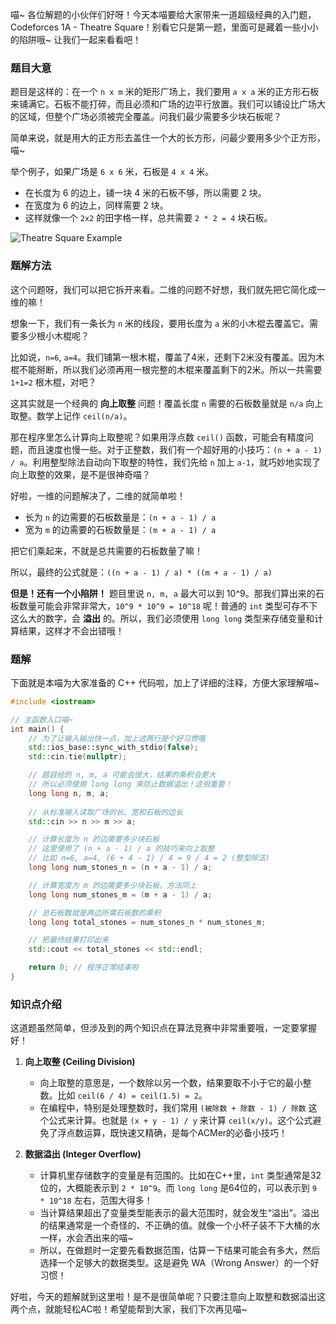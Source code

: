 喵~ 各位解题的小伙伴们好呀！今天本喵要给大家带来一道超级经典的入门题，Codeforces 1A - Theatre Square！别看它只是第一题，里面可是藏着一些小小的陷阱哦~ 让我们一起来看看吧！

### 题目大意

题目是这样的：在一个 `n x m` 米的矩形广场上，我们要用 `a x a` 米的正方形石板来铺满它。石板不能打碎，而且必须和广场的边平行放置。我们可以铺设比广场大的区域，但整个广场必须被完全覆盖。问我们最少需要多少块石板呢？

简单来说，就是用大的正方形去盖住一个大的长方形，问最少要用多少个正方形，喵~

举个例子，如果广场是 `6 x 6` 米，石板是 `4 x 4` 米。
- 在长度为 6 的边上，铺一块 4 米的石板不够，所以需要 2 块。
- 在宽度为 6 的边上，同样需要 2 块。
- 这样就像一个 `2x2` 的田字格一样，总共需要 `2 * 2 = 4` 块石板。


![Theatre Square Example](https://espresso.codeforces.com/9f52f5231908abf3227425121b8edb391754402a.png)


### 题解方法

这个问题呀，我们可以把它拆开来看。二维的问题不好想，我们就先把它简化成一维的嘛！

想象一下，我们有一条长为 `n` 米的线段，要用长度为 `a` 米的小木棍去覆盖它。需要多少根小木棍呢？

比如说，`n=6`, `a=4`。我们铺第一根木棍，覆盖了4米，还剩下2米没有覆盖。因为木棍不能掰断，所以我们必须再用一根完整的木棍来覆盖剩下的2米。所以一共需要 `1+1=2` 根木棍，对吧？

这其实就是一个经典的 **向上取整** 问题！覆盖长度 `n` 需要的石板数量就是 `n/a` 向上取整。数学上记作 `ceil(n/a)`。

那在程序里怎么计算向上取整呢？如果用浮点数 `ceil()` 函数，可能会有精度问题，而且速度也慢一些。对于正整数，我们有一个超好用的小技巧：`(n + a - 1) / a`。利用整型除法自动向下取整的特性，我们先给 `n` 加上 `a-1`，就巧妙地实现了向上取整的效果，是不是很神奇喵？

好啦，一维的问题解决了，二维的就简单啦！
- 长为 `n` 的边需要的石板数量是：`(n + a - 1) / a`
- 宽为 `m` 的边需要的石板数量是：`(m + a - 1) / a`

把它们乘起来，不就是总共需要的石板数量了嘛！

所以，最终的公式就是：`((n + a - 1) / a) * ((m + a - 1) / a)`

**但是！还有一个小陷阱！**
题目里说 `n, m, a` 最大可以到 10^9。那我们算出来的石板数量可能会非常非常大，`10^9 * 10^9 = 10^18` 呢！普通的 `int` 类型可存不下这么大的数字，会 **溢出** 的。所以，我们必须使用 `long long` 类型来存储变量和计算结果，这样才不会出错哦！

### 题解

下面就是本喵为大家准备的 C++ 代码啦，加上了详细的注释，方便大家理解喵~

```cpp
#include <iostream>

// 主函数入口喵~
int main() {
    // 为了让输入输出快一点，加上这两行是个好习惯哦
    std::ios_base::sync_with_stdio(false);
    std::cin.tie(nullptr);

    // 题目给的 n, m, a 可能会很大，结果的乘积会更大
    // 所以必须使用 long long 来防止数据溢出！这很重要！
    long long n, m, a;
    
    // 从标准输入读取广场的长、宽和石板的边长
    std::cin >> n >> m >> a;

    // 计算长度为 n 的边需要多少块石板
    // 这里使用了 (n + a - 1) / a 的技巧来向上取整
    // 比如 n=6, a=4, (6 + 4 - 1) / 4 = 9 / 4 = 2 (整型除法)
    long long num_stones_n = (n + a - 1) / a;

    // 计算宽度为 m 的边需要多少块石板，方法同上
    long long num_stones_m = (m + a - 1) / a;

    // 总石板数就是两边所需石板数的乘积
    long long total_stones = num_stones_n * num_stones_m;

    // 把最终结果打印出来
    std::cout << total_stones << std::endl;

    return 0; // 程序正常结束啦
}
```

### 知识点介绍

这道题虽然简单，但涉及到的两个知识点在算法竞赛中非常重要哦，一定要掌握好！

1.  **向上取整 (Ceiling Division)**
    - 向上取整的意思是，一个数除以另一个数，结果要取不小于它的最小整数。比如 `ceil(6 / 4) = ceil(1.5) = 2`。
    - 在编程中，特别是处理整数时，我们常用 `(被除数 + 除数 - 1) / 除数` 这个公式来计算。也就是 `(x + y - 1) / y` 来计算 `ceil(x/y)`。这个公式避免了浮点数运算，既快速又精确，是每个ACMer的必备小技巧！

2.  **数据溢出 (Integer Overflow)**
    - 计算机里存储数字的变量是有范围的。比如在C++里，`int` 类型通常是32位的，大概能表示到 `2 * 10^9`。而 `long long` 是64位的，可以表示到 `9 * 10^18` 左右，范围大得多！
    - 当计算结果超出了变量类型能表示的最大范围时，就会发生“溢出”。溢出的结果通常是一个奇怪的、不正确的值。就像一个小杯子装不下大桶的水一样，水会洒出来的喵~
    - 所以，在做题时一定要先看数据范围，估算一下结果可能会有多大，然后选择一个足够大的数据类型。这是避免 WA（Wrong Answer）的一个好习惯！

好啦，今天的题解就到这里啦！是不是很简单呢？只要注意向上取整和数据溢出这两个点，就能轻松AC啦！希望能帮到大家，我们下次再见喵~
